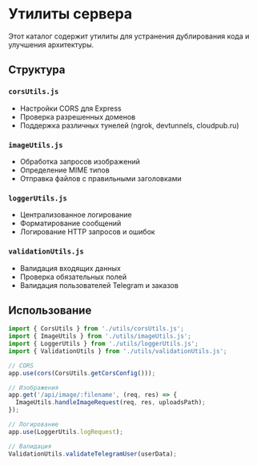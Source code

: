# Утилиты сервера

Этот каталог содержит утилиты для устранения дублирования кода и улучшения архитектуры.

## Структура

### `corsUtils.js`
- Настройки CORS для Express
- Проверка разрешенных доменов
- Поддержка различных тунелей (ngrok, devtunnels, cloudpub.ru)

### `imageUtils.js`
- Обработка запросов изображений
- Определение MIME типов
- Отправка файлов с правильными заголовками

### `loggerUtils.js`
- Централизованное логирование
- Форматирование сообщений
- Логирование HTTP запросов и ошибок

### `validationUtils.js`
- Валидация входящих данных
- Проверка обязательных полей
- Валидация пользователей Telegram и заказов

## Использование

```javascript
import { CorsUtils } from './utils/corsUtils.js';
import { ImageUtils } from './utils/imageUtils.js';
import { LoggerUtils } from './utils/loggerUtils.js';
import { ValidationUtils } from './utils/validationUtils.js';

// CORS
app.use(cors(CorsUtils.getCorsConfig()));

// Изображения
app.get('/api/image/:filename', (req, res) => {
  ImageUtils.handleImageRequest(req, res, uploadsPath);
});

// Логирование
app.use(LoggerUtils.logRequest);

// Валидация
ValidationUtils.validateTelegramUser(userData);
```